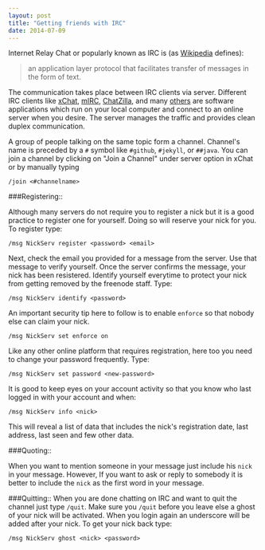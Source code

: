 ```yaml
---
layout: post
title: "Getting friends with IRC"
date: 2014-07-09
---
```


Internet Relay Chat or popularly known as IRC is (as [Wikipedia](http://en.wikipedia.org/wiki/Internet_Relay_Chat) defines):

> an application layer protocol that facilitates transfer of messages in the form of text. 

The communication takes place between IRC clients via server. Different IRC clients like [xChat](http://xchat.org/), [mIRC](http://www.mirc.com/), [ChatZilla](http://chatzilla.hacksrus.com/), and many [others](http://en.wikipedia.org/wiki/Comparison_of_Internet_Relay_Chat_clients) are software applications which run on your local computer and connect to an online server when you desire. The server manages the traffic and provides clean duplex communication.

A group of people talking on the same topic form a channel. Channel's name is preceded by a `#` symbol like `#github`, `#jekyll`, or `##java`. You can join a channel by clicking on "Join a Channel" under server option in xChat or by manually typing

`/join <#channelname>`

###Registering::

Although many servers do not require you to register a nick but it is a good practice to register one for yourself. Doing so will reserve your nick for you. To register type:

`/msg NickServ register <password> <email>`

Next, check the email you provided for a message from the server. Use that message to verify yourself. Once the server confirms the message, your nick has been resistered. Identify yourself everytime to protect your nick from getting removed by the freenode staff. Type:

`/msg NickServ identify <password>`

An important security tip here to follow is to enable `enforce` so that nobody else can claim your nick.

`/msg NickServ set enforce on`

Like any other online platform that requires registration, here too you need to change your password frequently. Type:

`/msg NickServ set password <new-password>`

It is good to keep eyes on your account activity so that you know who last logged in with your account and when:

`/msg NickServ info <nick>`

This will reveal a list of data that includes the nick's registration date, last address, last seen and few other data.

###Quoting::

When you want to mention someone in your message just include his `nick` in your message. However, If you want to ask or reply to somebody it is better to include the `nick` as the first word in your message.

###Quitting::
 When you are done chatting on IRC and want to quit the channel just type `/quit`. Make sure you `/quit` before you leave else a ghost of your nick will be activated. When you login again an underscore will be added after your nick. To get your nick back type:

 `/msg NickServ ghost <nick> <password>`